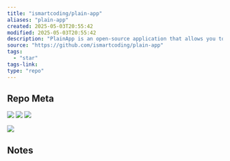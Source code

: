 ```yaml
---
title: "ismartcoding/plain-app"
aliases: "plain-app"
created: 2025-05-03T20:55:42
modified: 2025-05-03T20:55:42
description: "PlainApp is an open-source application that allows you to manage your phone through a web browser. Access files, videos, music, contacts, sms, calls, and more from your desktop using a secure, easy to use web interface!"
source: "https://github.com/ismartcoding/plain-app"
tags:
  - "star"
tags-link:
type: "repo"
---
```

## Repo Meta

![](https://img.shields.io/github/stars/ismartcoding/plain-app?style=for-the-badge&label=stars) ![](https://img.shields.io/github/repo-size/ismartcoding/plain-app?style=for-the-badge&label=size) ![](https://img.shields.io/github/created-at/ismartcoding/plain-app?style=for-the-badge&label=since)

[![](https://github-readme-stats.vercel.app/api/pin/?username=ismartcoding&repo=plain-app&bg_color=00000000)](https://github.com/ismartcoding/plain-app)

## Notes

